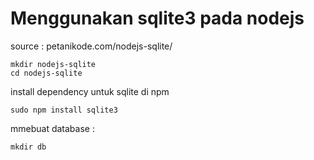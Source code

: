 # Menggunakan sqlite3 pada nodejs
source : petanikode.com/nodejs-sqlite/

```shell
mkdir nodejs-sqlite
cd nodejs-sqlite
```

install dependency untuk sqlite di npm
```shell
sudo npm install sqlite3
```

mmebuat database :
```shell
mkdir db
```


